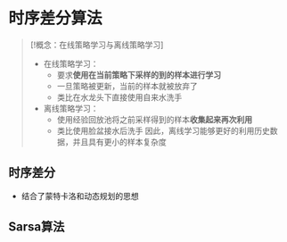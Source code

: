 # 时序差分算法
> [!概念：在线策略学习与离线策略学习]
> - 在线策略学习：
> 	- 要求**使用在当前策略下采样的到的样本进行学习**
> 	- 一旦策略被更新，当前的样本就被放弃了
> 	- 类比在水龙头下直接使用自来水洗手
> - 离线策略学习：
> 	- 使用经验回放池将之前采样得到的样本**收集起来再次利用**
> 	- 类比使用脸盆接水后洗手
> 因此，离线学习能够更好的利用历史数据，并且具有更小的样本复杂度
## 时序差分
- 结合了蒙特卡洛和动态规划的思想
## Sarsa算法
